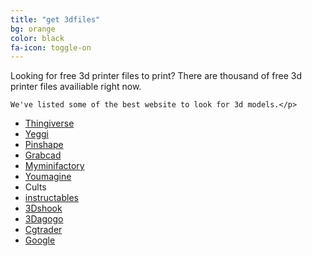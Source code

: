 ```yaml
---
title: "get 3dfiles"
bg: orange
color: black
fa-icon: toggle-on
---
```

<style>

</style>

<div class="get3dinfo">
	<p> Looking for free 3d printer files to print?  There are thousand of free 3d printer files availiable right now. 
	
	We've listed some of the best website to look for 3d models.</p>

<div class="container-fluid">
	<div class="row">
		<div class="col-xs-4 col-sm-12 link3d">
			<ul>
				<li><a href="https://www.thingiverse.com/"> Thingiverse</a></li>
				<li><a href="https://www.yeggi.com/"> Yeggi</a></li>
				<li><a href="https://pinshape.com/"> Pinshape</a></li>
				<li><a href="https://grabcad.com/">Grabcad </a></li>
				<li><a href="https://www.myminifactory.com/">Myminifactory </a></li>
				<li><a href="https://www.youmagine.com/">Youmagine</a></li>
				<li><a href="https://www.cults.com/"> </a>Cults</li>
				<li><a href="http://www.instructables.com/">instructables</a></li>
				<li><a href="http://www.3dshook.com/"> 3Dshook</a></li>
				<li><a href="http://www.3dagogo.com/">3Dagogo</a></li>
				<li><a href="https://www.cgtrader.com">Cgtrader</a></li>
				<li><a href="https://www.Google.com">Google</a></li>
			</ul>
		</div>
	</div>
</div>
</div>

<script>
$( function() {
	var browser_width = $( window ).width();
		if ( browser_width < 480 ) {
			$(".link3d").css("margin-left", "-50px");
			$(".link3d ul li").css({
									"font-size":"25px",
									"margin-bottom":"15px"
									});
		}

	$ ( window ).resize(function () {
		var browser_width = $( window ).width();
			if ( browser_width > 480 ) {
				$(".link3d").css("margin-left", "0px");
				$(".link3d ul li").css("font-size", "50px");
				$(".link3d ul li").css("margin-bottom", "40px");
			} 
		});	
});
</script>


